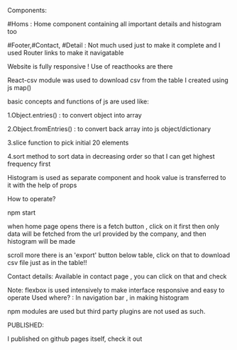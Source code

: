 Components:

#Homs : Home component containing all important details and histogram too

#Footer,#Contact, #Detail : Not much used just to make it complete and I used Router links to make it navigatable



Website is fully responsive ! 
Use of reacthooks are there 

React-csv module was used to download csv from the table I created using js map()

basic concepts and functions of js are used  like:

1.Object.entries() : to convert object into array

2.Object.fromEntries() : to convert back array into js object/dictionary

3.slice function to pick initial 20 elements

4.sort method to sort data in decreasing order so that I can get highest frequency first


Histogram is used as separate component and hook value is transferred to it with the help of props


How to operate?

npm start 

when home page opens there is a fetch button , click on it first then only data will be fetched from the url provided by the company, and then histogram will be made

 scroll more there is an 'export' button below table, click on that to download csv file just as in the table!!

 Contact details: Available in contact page , you can click on that and check



 Note: flexbox is used intensively to make interface responsive and easy to operate
 Used where? : In navigation bar , in making histogram


 npm modules are used but third party plugins are not used as such.


 PUBLISHED:

 I published on github pages itself, check it out
 
